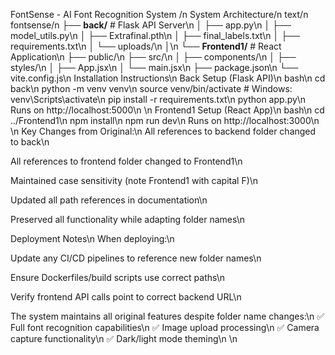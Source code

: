 FontSense - AI Font Recognition System /n
System Architecture/n
text/n
fontsense/n
├── **back/**               # Flask API Server\n
│   ├── app.py\n
│   ├── model_utils.py\n
│   ├── Extrafinal.pth\n
│   ├── final_labels.txt\n
│   ├── requirements.txt\n
│   └── uploads/\n
│\n
└── **Frontend1/**          # React Application\n
    ├── public/\n
    ├── src/\n
    │   ├── components/\n
    │   ├── styles/\n
    │   ├── App.jsx\n
    │   └── main.jsx\n
    ├── package.json\n
    └── vite.config.js\n
Installation Instructions\n
Back Setup (Flask API)\n
bash\n
cd back\n
python -m venv venv\n
source venv/bin/activate  # Windows: venv\Scripts\activate\n
pip install -r requirements.txt\n
python app.py\n
Runs on http://localhost:5000\n
\n
Frontend1 Setup (React App)\n
bash\n
cd ../Frontend1\n
npm install\n
npm run dev\n
Runs on http://localhost:3000\n
\n
Key Changes from Original:\n
All references to backend folder changed to back\n

All references to frontend folder changed to Frontend1\n

Maintained case sensitivity (note Frontend1 with capital F)\n

Updated all path references in documentation\n

Preserved all functionality while adapting folder names\n

Deployment Notes\n
When deploying:\n

Update any CI/CD pipelines to reference new folder names\n

Ensure Dockerfiles/build scripts use correct paths\n

Verify frontend API calls point to correct backend URL\n

The system maintains all original features despite folder name changes:\n
✅ Full font recognition capabilities\n
✅ Image upload processing\n
✅ Camera capture functionality\n
✅ Dark/light mode theming\n
\n
